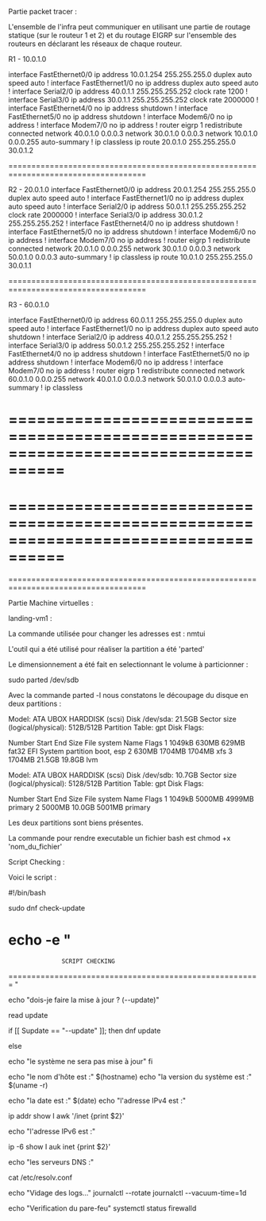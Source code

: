 Partie packet tracer :

L'ensemble de l'infra peut communiquer en utilisant une partie de routage statique (sur le routeur 1 et 2) et du routage EIGRP sur l'ensemble des routeurs en déclarant les réseaux de chaque routeur. 

R1 - 10.0.1.0

interface FastEthernet0/0
 ip address 10.0.1.254 255.255.255.0
 duplex auto
 speed auto
!
interface FastEthernet1/0
 no ip address
 duplex auto
 speed auto
!
interface Serial2/0
 ip address 40.0.1.1 255.255.255.252
 clock rate 1200
!
interface Serial3/0
 ip address 30.0.1.1 255.255.255.252
 clock rate 2000000
!
interface FastEthernet4/0
 no ip address
 shutdown
!
interface FastEthernet5/0
 no ip address
 shutdown
!
interface Modem6/0
 no ip address
!
interface Modem7/0
 no ip address
!
router eigrp 1
 redistribute connected 
 network 40.0.1.0 0.0.0.3
 network 30.0.1.0 0.0.0.3
 network 10.0.1.0 0.0.0.255
 auto-summary
!
ip classless
ip route 20.0.1.0 255.255.255.0 30.0.1.2

====================================================================================

R2 - 20.0.1.0
interface FastEthernet0/0
 ip address 20.0.1.254 255.255.255.0
 duplex auto
 speed auto
!
interface FastEthernet1/0
 no ip address
 duplex auto
 speed auto
!
interface Serial2/0
 ip address 50.0.1.1 255.255.255.252
 clock rate 2000000
!
interface Serial3/0
 ip address 30.0.1.2 255.255.255.252
!
interface FastEthernet4/0
 no ip address
 shutdown
!
interface FastEthernet5/0
 no ip address
 shutdown
!
interface Modem6/0
 no ip address
!
interface Modem7/0
 no ip address
!
router eigrp 1
 redistribute connected 
 network 20.0.1.0 0.0.0.255
 network 30.0.1.0 0.0.0.3
 network 50.0.1.0 0.0.0.3
 auto-summary
!
ip classless
ip route 10.0.1.0 255.255.255.0 30.0.1.1

====================================================================================

R3 - 60.0.1.0

interface FastEthernet0/0
 ip address 60.0.1.1 255.255.255.0
 duplex auto
 speed auto
!
interface FastEthernet1/0
 no ip address
 duplex auto
 speed auto
 shutdown
!
interface Serial2/0
 ip address 40.0.1.2 255.255.255.252
!
interface Serial3/0
 ip address 50.0.1.2 255.255.255.252
!
interface FastEthernet4/0
 no ip address
 shutdown
!
interface FastEthernet5/0
 no ip address
 shutdown
!
interface Modem6/0
 no ip address
!
interface Modem7/0
 no ip address
!
router eigrp 1
 redistribute connected 
 network 60.0.1.0 0.0.0.255
 network 40.0.1.0 0.0.0.3
 network 50.0.1.0 0.0.0.3
 auto-summary
!
ip classless

====================================================================================
====================================================================================
====================================================================================
====================================================================================
====================================================================================

Partie Machine virtuelles : 

landing-vm1 :

La commande utilisée pour changer les adresses est : nmtui

L'outil qui a été utilisé pour réaliser la partition a été 'parted'

Le dimensionnement a été fait en selectionnant le volume à particionner : 

sudo parted /dev/sdb

Avec la commande parted -l nous constatons le découpage du disque en deux partitions : 

Model: ATA UBOX HARDDISK (scsi)
Disk /dev/sda: 21.5GB
Sector size (logical/physical): 512B/512B
Partition Table: gpt
Disk Flags:

Number  Start   End     Size    File system  Name                  Flags
1       1049kB  630MB   629MB   fat32        EFI System partition  boot, esp
2       630MB   1704MB  1704MB  xfs
3       1704MB  21.5GB  19.8GB                                     lvm

Model: ATA UBOX HARDDISK (scsi)
Disk /dev/sdb: 10.7GB
Sector size (logical/physical): 5128/512B
Partition Table: gpt
Disk Flags:


Number  Start    End     Size    File system  Name     Flags
1       1049kB   5000MB  4999MB               primary
2       5000MB   10.0GB  5001MB               primary

Les deux partitions sont biens présentes. 

La commande pour rendre executable un fichier bash est chmod +x 'nom_du_fichier'



Script Checking :

Voici le script :

#!/bin/bash

sudo dnf check-update

echo -e "
=======================================================
                   SCRIPT CHECKING
=======================================================
"

echo "dois-je faire la mise à jour ? (--update)"

read update

if [[ Supdate == "--update" ]]; then dnf update

else

echo "le système ne sera pas mise à jour" fi

echo "le nom d'hôte est :" $(hostname) echo "la version du système est :" $(uname -r)

echo "la date est :" $(date) echo "l'adresse IPv4 est :"

ip addr show I awk '/inet {print $2}'

echo "l'adresse IPv6 est :"

ip -6 show I auk inet {print $2}'

echo "les serveurs DNS :"

cat /etc/resolv.conf

echo "Vidage des logs..."
journalctl --rotate 
journalctl --vacuum-time=1d

echo "Verification du pare-feu"
systemctl status firewalld